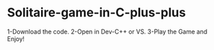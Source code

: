 # Solitaire-game-in-C-plus-plus
1-Download the code.
2-Open in Dev-C++ or VS.
3-Play the Game and Enjoy!
